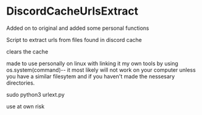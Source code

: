 # DiscordCacheUrlsExtract
Added on to original and added some personal functions

Script to extract urls from files found in discord cache

clears the cache

made to use personally on linux with linking it my own tools by using os.system(command)-- it most likely will not work on your computer unless you have a similar filesytem and if you haven't made the nessesary directories.

sudo python3 urlext.py

use at own risk
